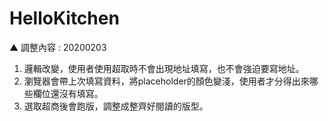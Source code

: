 # HelloKitchen
▲	調整內容 : 20200203
1.	邏輯改變，使用者使用超取時不會出現地址填寫，也不會強迫要寫地址。
2.	瀏覽器會帶上次填寫資料，將placeholder的顏色變淺，使用者才分得出來哪些欄位還沒有填寫。
3.	選取超商後會跑版，調整成整齊好閱讀的版型。

